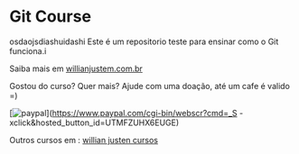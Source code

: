 # Git Course
osdaojsdiashuidashi
Este é um repositorio teste para ensinar como o Git funciona.i


Saiba mais em [willianjustem.com.br](http://willianjusten.com.br)

Gostou do curso? Quer mais? Ajude com uma doação, até um cafe é valido =)

[![paypal](https://www.paypalobjects.com/en_US/i/btn/btn_donateCC_LG.gif)](https://www.paypal.com/cgi-bin/webscr?cmd=_S
-xclick&hosted_button_id=UTMFZUHX6EUGE)


Outros cursos em : [willian justen cursos](http://www.willianjusten.teachable.com) 

